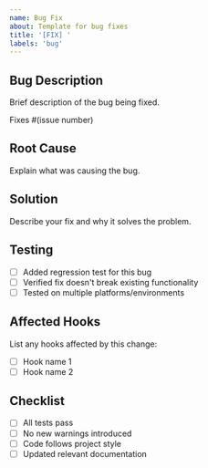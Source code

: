 ```yaml
---
name: Bug Fix
about: Template for bug fixes
title: '[FIX] '
labels: 'bug'
---
```


## Bug Description

Brief description of the bug being fixed.

Fixes #(issue number)

## Root Cause

Explain what was causing the bug.

## Solution

Describe your fix and why it solves the problem.

## Testing

- [ ] Added regression test for this bug
- [ ] Verified fix doesn't break existing functionality
- [ ] Tested on multiple platforms/environments

## Affected Hooks

List any hooks affected by this change:
- [ ] Hook name 1
- [ ] Hook name 2

## Checklist

- [ ] All tests pass
- [ ] No new warnings introduced
- [ ] Code follows project style
- [ ] Updated relevant documentation
